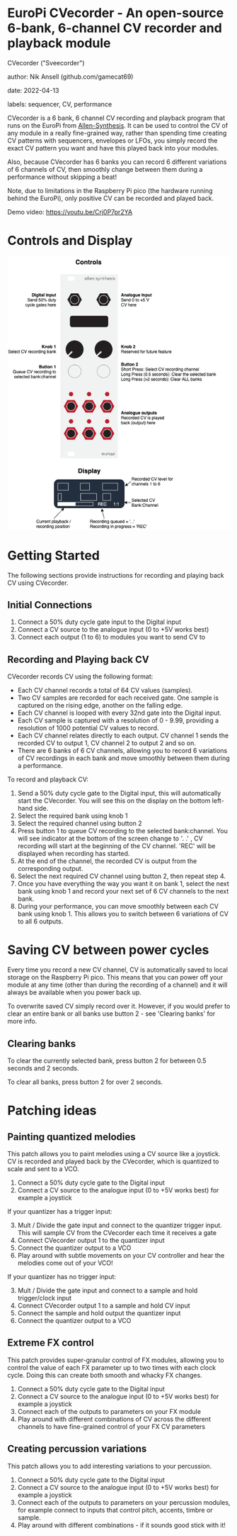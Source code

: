 # EuroPi CVecorder - An open-source 6-bank, 6-channel CV recorder and playback module

CVecorder ("Sveecorder")

author: Nik Ansell (github.com/gamecat69)

date: 2022-04-13

labels: sequencer, CV, performance

CVecorder is a 6 bank, 6 channel CV recording and playback program that runs on the EuroPi from [Allen-Synthesis](https://github.com/Allen-Synthesis/EuroPi). It can be used to control the CV of any module in a really fine-grained way, rather than spending time creating CV patterns with sequencers, envelopes or LFOs, you simply record the exact CV pattern you want and have this played back into your modules.

Also, because CVecorder has 6 banks you can record 6 different variations of 6 channels of CV, then smoothly change between them during a performance without skipping a beat!

Note, due to limitations in the Raspberry Pi pico (the hardware running behind the EuroPi), only positive CV can be recorded and played back.

Demo video: https://youtu.be/Crj0P7pr2YA

# Controls and Display

![Operating Diagram](./cvecorder-docs/cvecorder.png)

# Getting Started

The following sections provide instructions for recording and playing back CV using CVecorder.

## Initial Connections
1. Connect a 50% duty cycle gate input to the Digital input
2. Connect a CV source to the analogue input (0 to +5V works best)
3. Connect each output (1 to 6) to modules you want to send CV to

## Recording and Playing back CV
CVecorder records CV using the following format:
- Each CV channel records a total of 64 CV values (samples).
- Two CV samples are recorded for each received gate. One sample is captured on the rising edge, another on the falling edge.
- Each CV channel is looped with every 32nd gate into the Digital input.
- Each CV sample is captured with a resolution of 0 - 9.99, providing a resolution of 1000 potential CV values to record.
- Each CV channel relates directly to each output. CV channel 1 sends the recorded CV to output 1, CV channel 2 to output 2 and so on.
- There are 6 banks of 6 CV channels, allowing you to record 6 variations of CV recordings in each bank and move smoothly between them during a performance.

To record and playback CV:
1. Send a 50% duty cycle gate to the Digital input, this will automatically start the CVecorder. You will see this on the display on the bottom left-hand side.
2. Select the required bank using knob 1
3. Select the required channel using button 2
4. Press button 1 to queue CV recording to the selected bank:channel. You will see indicator at the bottom of the screen change to '. .' , CV recording will start at the beginning of the CV channel. 'REC' will be displayed when recording has started.
5. At the end of the channel, the recorded CV is output from the corresponding output.
6. Select the next required CV channel using button 2, then repeat step 4.
7. Once you have everything the way you want it on bank 1, select the next bank using knob 1 and record your next set of 6 CV channels to the next bank.
8. During your performance, you can move smoothly between each CV bank using knob 1. This allows you to switch between 6 variations of CV to all 6 outputs.

# Saving CV between power cycles
Every time you record a new CV channel, CV is automatically saved to local storage on the Raspberry Pi pico. This means that you can power off your module at any time (other than during the recording of a channel) and it will always be available when you power back up.

To overwrite saved CV simply record over it. However, if you would prefer to clear an entire bank or all banks use button 2 - see 'Clearing banks' for more info.

## Clearing banks
To clear the currently selected bank, press button 2 for between 0.5 seconds and 2 seconds.

To clear all banks, press button 2 for over 2 seconds.



# Patching ideas

## Painting quantized melodies

This patch allows you to paint melodies using a CV source like a joystick.
CV is recorded and played back by the CVecorder, which is quantized to scale and sent to a VCO.

1. Connect a 50% duty cycle gate to the Digital input
2. Connect a CV source to the analogue input (0 to +5V works best) for example a joystick

If your quantizer has a trigger input:

3. Mult / Divide the gate input and connect to the quantizer trigger input. This will sample CV from the CVecorder each time it receives a gate
4. Connect CVecorder output 1 to the quantizer input
5. Connect the quantizer output to a VCO
6. Play around with subtle movements on your CV controller and hear the melodies come out of your VCO!

If your quantizer has no trigger input:

3. Mult / Divide the gate input and connect to a sample and hold trigger/clock input
4. Connect CVecorder output 1 to a sample and hold CV input
5. Connect the sample and hold output the quantizer input
6. Connect the quantizer output to a VCO

## Extreme FX control

This patch provides super-granular control of FX modules, allowing you to control the value of each FX parameter up to two times with each clock cycle. Doing this can create both smooth and whacky FX changes.

1. Connect a 50% duty cycle gate to the Digital input
2. Connect a CV source to the analogue input (0 to +5V works best) for example a joystick
3. Connect each of the outputs to parameters on your FX module
4. Play around with different combinations of CV across the different channels to have fine-grained control of your FX CV parameters

## Creating percussion variations

This patch allows you to add interesting variations to your percussion.

1. Connect a 50% duty cycle gate to the Digital input
2. Connect a CV source to the analogue input (0 to +5V works best) for example a joystick
3. Connect each of the outputs to parameters on your percussion modules, for example connect to inputs that control pitch, accents, timbre or sample.
4. Play around with different combinations - if it sounds good stick with it!